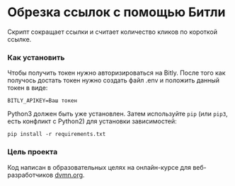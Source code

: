 # Обрезка ссылок с помощью Битли

Скрипт сокращает ссылки и считает количество кликов по короткой ссылке.

### Как установить

Чтобы получить токен нужно авторизироваться на Bitly. После того как получось достать токен нужно создать файл .env и положить данный токен в виде:
```
BITLY_APIKEY=Ваш токен
```

Python3 должен быть уже установлен. 
Затем используйте `pip` (или `pip3`, есть конфликт с Python2) для установки зависимостей:
```
pip install -r requirements.txt
```

### Цель проекта

Код написан в образовательных целях на онлайн-курсе для веб-разработчиков [dvmn.org](https://dvmn.org/).